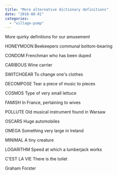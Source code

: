 ```yaml
---
title: "More alternative dictionary definitions"
date: "2010-08-01"
categories: 
  - "village-pump"
---
```


More quirky definitions for our amusement

HONEYMOON Beekeepers communal bottom-bearing

CONDOM Frenchman who has been duped

CARIBOUS Wine carrier

SWITCHGEAR To change one's clothes

DECOMPOSE Tear a piece of music to pieces

COSMOS Type of very small lettuce

FAMISH In France, pertaining to wives

POLLUTE Old musical instrument found in Warsaw

OSCARS Huge automobiles

OMEGA Something very large in Ireland

MINIMAL A tiny creature

LOGARITHM Speed at which a lumberjack works

C'EST LA VIE There is the toilet

Graham Forster

